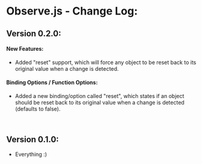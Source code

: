 # Observe.js - Change Log:

## Version 0.2.0:

#### **New Features:**
- Added "reset" support, which will force any object to be reset back to its original value when a change is detected.

#### **Binding Options / Function Options:**
- Added a new binding/option called "reset", which states if an object should be reset back to its original value when a change is detected (defaults to false).

<br>


## Version 0.1.0:
- Everything :)